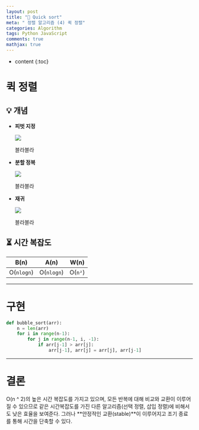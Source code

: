 ```yaml
---
layout: post
title: "🚀 Quick sort"
meta: " 정렬 알고리즘 (4) 퀵 정렬"
categories: Algorithm
tags: Python JavaScript
comments: true
mathjax: true
---
```




* content
{:toc}
# 퀵 정렬

## 💡 개념

- **피벗 지정**

  ![](https://runestone.academy/runestone/books/published/pythonds3/_images/firstsplit.png)

  블라블라

- **분할 정복**

  ![](https://runestone.academy/runestone/books/published/pythonds3/_images/partitionA.png)

  블라블라

- **재귀**

  ![](https://runestone.academy/runestone/books/published/pythonds3/_images/partitionB.png)

  블라블라

## ⏳ 시간 복잡도

|    B(n)    |    A(n)    |  W(n)   |
| :--------: | :--------: | :-----: |
| O(`nlogn`) | O(`nlogn`) | O(`n²`) |

---





# 구현

```python
def bubble_sort(arr):
    n = len(arr)
    for i in range(n-1):
        for j in range(n-1, i, -1):
            if arr[j-1] > arr[j]:
                arr[j-1], arr[j] = arr[j], arr[j-1]
```

---





# 결론

O(n ^ 2)의 높은 시간 복잡도를 가지고 있으며, 모든 반복에 대해 비교와 교환이 이루어질 수 있으므로 같은 시간복잡도를 가진 다른 알고리즘(선택 정렬, 삽입 정렬)에 비해서도 낮은 효율을 보여준다. 그러나 **안정적인 교환(stable)**이 이루어지고 조기 종료를 통해 시간을 단축할 수 있다.

